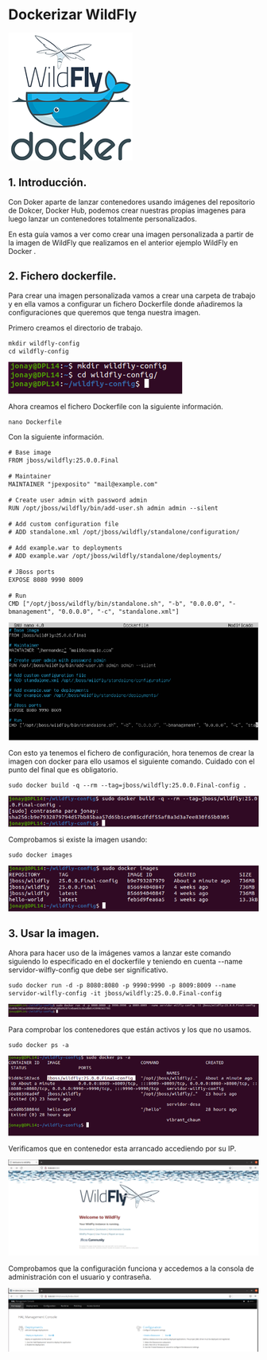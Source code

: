 
# Dockerizar WildFly

![docker-wildfly1](capturas/docker-wildfly1.png)

## 1. Introducción.

Con Doker aparte de lanzar contenedores usando imágenes del repositorio de Dokcer, Docker Hub, podemos crear nuestras propias imagenes para luego lanzar un contenedores totalmente personalizados.

En esta guía vamos a ver como crear una imagen personalizada a partir de la imagen de WildFly que realizamos en el anterior ejemplo WildFly en Docker .

## 2. Fichero dockerfile.
Para crear una imagen personalizada vamos a crear una carpeta de trabajo y en ella vamos a configurar un fichero Dockerfile donde añadiremos la configuraciones que queremos que tenga nuestra imagen.

Primero creamos el directorio de trabajo.
```
mkdir wildfly-config
cd wildfly-config
```

![01-mkdir](capturas/01-mkdir.png)


Ahora creamos el fichero Dockerfile con la siguiente información.
```
nano Dockerfile
```

Con la siguiente información.
```
# Base image
FROM jboss/wildfly:25.0.0.Final

# Maintainer
MAINTAINER "jpexposito" "mail@example.com"

# Create user admin with password admin
RUN /opt/jboss/wildfly/bin/add-user.sh admin admin --silent

# Add custom configuration file
# ADD standalone.xml /opt/jboss/wildfly/standalone/configuration/

# Add example.war to deployments
# ADD example.war /opt/jboss/wildfly/standalone/deployments/

# JBoss ports
EXPOSE 8080 9990 8009

# Run
CMD ["/opt/jboss/wildfly/bin/standalone.sh", "-b", "0.0.0.0", "-bmanagement", "0.0.0.0", "-c", "standalone.xml"]

```

![02-dockerfile-config](capturas/02-dockerfile-config.png)


Con esto ya tenemos el fichero de configuración, hora tenemos de crear la imagen con docker para ello usamos el siguiente comando. Cuidado con el punto del final que es obligatorio. 
```
sudo docker build -q --rm --tag=jboss/wildfly:25.0.0.Final-config .
```

![04-build](capturas/04-build.png)


Comprobamos si existe la imagen usando:
```
sudo docker images
```

![05-docker-images](capturas/05-docker-images.png)


## 3. Usar la imagen.
Ahora para hacer uso de la imágenes vamos a lanzar este comando siguiendo lo especificado en el dockerfile y teniendo en cuenta --name servidor-wilfly-config  que debe ser significativo.
```
sudo docker run -d -p 8080:8080 -p 9990:9990 -p 8009:8009 --name servidor-wilfly-config -it jboss/wildfly:25.0.0.Final-config
```

![06-docker-run](capturas/06-docker-run.png)


Para comprobar los contenedores que están activos y los que no usamos.
```
sudo docker ps -a
```

![07-ps-a](capturas/07-ps-a.png)


Verificamos que en contenedor esta arrancado accediendo por su IP.

![08-comprobacion](capturas/08-comprobacion.png)


Comprobamos que la configuración funciona y accedemos a la consola de administración con el usuario y contraseña.

![08-comprobacion2](capturas/08-comprobacion2.png)
